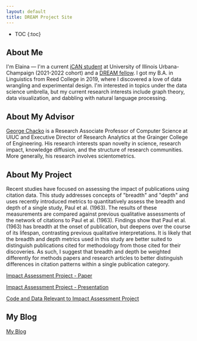 ```yaml
---
layout: default
title: DREAM Project Site
---
```


* TOC
{:toc}

## About Me

I'm Elaina — I'm a current [iCAN student](https://cs.illinois.edu/academics/graduate/ican) at University of Illinois Urbana-Champaign (2021-2022 cohort) and a [DREAM fellow](https://tech.mines.edu/dream/). I got my B.A. in Linguistics from Reed College in 2019, where I discovered a love of data wrangling and experimental design. I'm interested in topics under the data science umbrella, but my current research interests include graph theory, data visualization, and dabbling with natural language processing. 

## About My Advisor

<a href="https://cs.illinois.edu/about/people/faculty/chackoge">George Chacko</a> is a Research Associate Professor of Computer Science at UIUC and Executive Director of Research Analytics at the Grainger College of Engineering. His research interests span novelty in science, research impact, knowledge diffusion, and the structure of research communities. More generally, his research involves scientometrics.

## About My Project

Recent studies have focused on assessing the impact of publications using citation data. This study addresses concepts of "breadth" and "depth" and uses recently introduced metrics to quantitatively assess the breadth and depth of a single study, Paul et al. (1963). The results of these measurements are compared against previous qualitative assessments of the network of citations to Paul et al. (1963). Findings show that Paul et al. (1963) has breadth at the onset of publication, but deepens over the course of its lifespan, contrasting previous qualitative interpretations. It is likely that the breadth and depth metrics used in this study are better suited to distinguish publications cited for methodology from those cited for their discoveries. As such, I suggest that breadth and depth be weighted differently for methods papers and research articles to better distinguish differences in citation patterns within a single publication category.

[Impact Assessment Project - Paper](files/finalreport.pdf)

[Impact Assessment Project - Presentation](files/finalreportpres.pdf)

[Code and Data Relevant to Impact Assessment Project](https://github.com/el-wittmer/CS597_2022/tree/main/Impact_Assessment)

## My Blog

[My Blog](blog.html)
